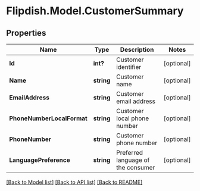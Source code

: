 # Flipdish.Model.CustomerSummary
## Properties

Name | Type | Description | Notes
------------ | ------------- | ------------- | -------------
**Id** | **int?** | Customer identifier | [optional] 
**Name** | **string** | Customer name | [optional] 
**EmailAddress** | **string** | Customer email address | [optional] 
**PhoneNumberLocalFormat** | **string** | Customer local phone number | [optional] 
**PhoneNumber** | **string** | Customer phone number | [optional] 
**LanguagePreference** | **string** | Preferred language of the consumer | [optional] 

[[Back to Model list]](../README.md#documentation-for-models) [[Back to API list]](../README.md#documentation-for-api-endpoints) [[Back to README]](../README.md)

